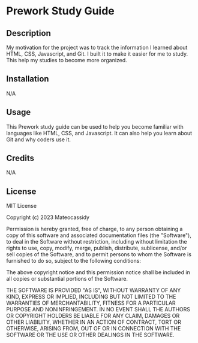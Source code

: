 # Prework Study Guide

## Description

My motivation for the project was to track the information I learned about HTML, CSS, Javascript, and Git. I built it to make it easier for me to study. This help my studies to become more organized. 

## Installation

N/A

## Usage

This Prework study guide can be used to help you become familiar with languages like HTML, CSS, and Javascript. It can also help you learn about Git and why coders use it. 


## Credits

N/A

## License

MIT License

Copyright (c) 2023 Mateocassidy

Permission is hereby granted, free of charge, to any person obtaining a copy
of this software and associated documentation files (the "Software"), to deal
in the Software without restriction, including without limitation the rights
to use, copy, modify, merge, publish, distribute, sublicense, and/or sell
copies of the Software, and to permit persons to whom the Software is
furnished to do so, subject to the following conditions:

The above copyright notice and this permission notice shall be included in all
copies or substantial portions of the Software.

THE SOFTWARE IS PROVIDED "AS IS", WITHOUT WARRANTY OF ANY KIND, EXPRESS OR
IMPLIED, INCLUDING BUT NOT LIMITED TO THE WARRANTIES OF MERCHANTABILITY,
FITNESS FOR A PARTICULAR PURPOSE AND NONINFRINGEMENT. IN NO EVENT SHALL THE
AUTHORS OR COPYRIGHT HOLDERS BE LIABLE FOR ANY CLAIM, DAMAGES OR OTHER
LIABILITY, WHETHER IN AN ACTION OF CONTRACT, TORT OR OTHERWISE, ARISING FROM,
OUT OF OR IN CONNECTION WITH THE SOFTWARE OR THE USE OR OTHER DEALINGS IN THE
SOFTWARE.


